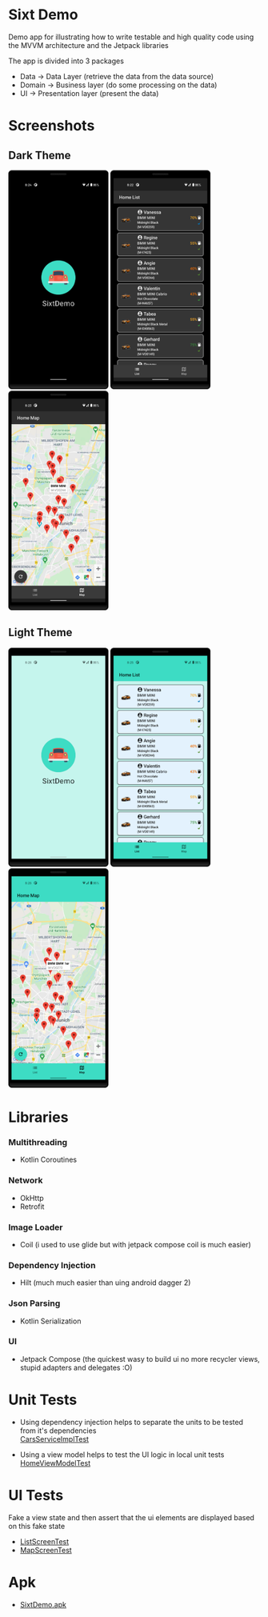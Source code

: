 # Sixt Demo

Demo app for illustrating how to write testable and high quality code using the MVVM architecture and the Jetpack libraries

The app is divided into 3 packages

- Data -> Data Layer (retrieve the data from the data source)
- Domain -> Business layer (do some processing on the data)
- UI -> Presentation layer (present the data)

# Screenshots

## Dark Theme
<img src="/screenshots/dark/1.png" width="200"> <img src="/screenshots/dark/2.png" width="200"> <img src="/screenshots/dark/3.png" width="200">

## Light Theme
<img src="/screenshots/light/1.png" width="200"> <img src="/screenshots/light/2.png" width="200"> <img src="/screenshots/light/3.png" width="200">

# Libraries

### Multithreading

- Kotlin Coroutines 

### Network

- OkHttp
- Retrofit 

### Image Loader

- Coil (i used to use glide but with jetpack compose coil is much easier)

### Dependency Injection

- Hilt (much much easier than uing android dagger 2)

### Json Parsing

- Kotlin Serialization

### UI

- Jetpack Compose (the quickest wasy to build ui no more recycler views, stupid adapters and delegates :O)

# Unit Tests
- Using dependency injection helps to separate the units to be tested from it's dependencies<br>
[CarsServiceImplTest](app/src/test/java/com/abdullahessa/sixtdemo/domain/cars/service/CarsServiceImplTest.kt)

- Using a view model helps to test the UI logic in local unit tests<br>
[HomeViewModelTest](app/src/test/java/com/abdullahessa/sixtdemo/ui/screen/home/model/HomeViewModelTest.kt)

# UI Tests
Fake a view state and then assert that the ui elements are displayed based on this fake state
- [ListScreenTest](app/src/androidTest/java/com/abdullahessa/sixtdemo/ui/screen/home/tabs/ListScreenTest.kt)
- [MapScreenTest](app/src/androidTest/java/com/abdullahessa/sixtdemo/ui/screen/home/tabs/MapScreenTest.kt)

# Apk
- [SixtDemo.apk](apk/sixtDemo.apk)
